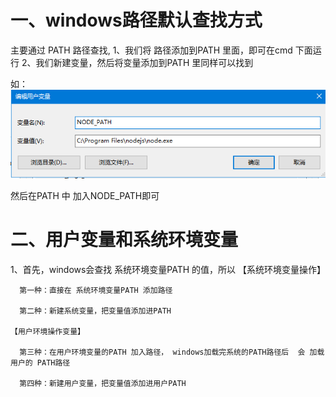 一、windows路径默认查找方式
=

  主要通过 PATH 路径查找, 1、我们将 路径添加到PATH 里面，即可在cmd 下面运行
                         2、我们新建变量，然后将变量添加到PATH 里同样可以找到
                         
  如：
      ![imag](https://github.com/fengxunzhe/index/blob/main/Win10/1.png)
      
 然后在PATH 中 加入NODE_PATH即可
 
 
二、用户变量和系统环境变量
= 
  1、首先，windows会查找 系统环境变量PATH 的值，所以
    【系统环境变量操作】
    
      第一种：直接在 系统环境变量PATH 添加路径
      
      第二种：新建系统变量，把变量值添加进PATH
      
    【用户环境操作变量】
    
      第三种：在用户环境变量的PATH 加入路径， windows加载完系统的PATH路径后  会 加载 用户的 PATH路径
      
      第四种：新建用户变量，把变量值添加进用户PATH
